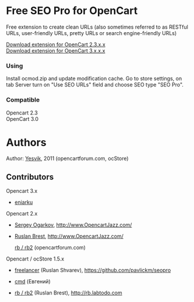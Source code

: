 # Free SEO Pro for OpenCart
Free extension to create clean URLs (also sometimes referred to as RESTful URLs, user-friendly URLs, pretty URLs or search engine-friendly URLs)

[Download extension for OpenCart 2.3.x.x](https://github.com/opencartbot/seo_pro/raw/main/seo_pro_oc23.ocmod.zip)<br/>
[Download extension for OpenCart 3.x.x.x](https://github.com/opencartbot/seo_pro/raw/main/seo_pro_oc3.ocmod.zip)

### Using
Install ocmod.zip and update modification cache. 
Go to store settings, on tab Server turn on "Use SEO URLs" field and choose SEO type "SEO Pro".

### Compatible
Opencart 2.3<br/>
OpenCart 3.0

# Authors

Author: [Yesvik](http://opencartforum.ru/user/6876-yesvik/), 2011
(opencartforum.com, ocStore)

## Contributors

Opencart 3.x

*   [eniarku](https://github.com/eniarku/)

Opencart 2.x

*   [Sergey Ogarkov](https://github.com/ose1955/), <http://www.OpencartJazz.com/>

*   [Ruslan Brest](http://rb.labtodo.com), <http://www.OpencartJazz.com/>

    [rb / rb2](https://opencartforum.com/user/10112-rb2/) (opencartforum.com)



Opencart / ocStore 1.5.x

*   [freelancer](https://opencartforum.com/user/12381-freelancer/)
    (Ruslan Shvarev), <https://github.com/pavlickm/seopro>

*   [cmd](https://opencartforum.com/user/20535-cmd/)
    (Евгений)

*   [rb / rb2](https://opencartforum.com/user/10112-rb2/)
    (Ruslan Brest), <http://rb.labtodo.com>
